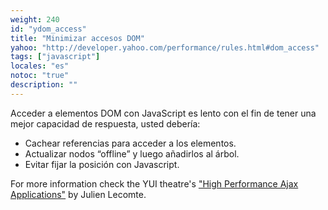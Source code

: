 ```yaml
---
weight: 240
id: "ydom_access"
title: "Minimizar accesos DOM"
yahoo: "http://developer.yahoo.com/performance/rules.html#dom_access"
tags: ["javascript"]
locales: "es"
notoc: "true"
description: ""
---
```


Acceder a elementos DOM con JavaScript es lento con el fin de tener una mejor capacidad de respuesta, usted debería:

- Cachear referencias para acceder a los elementos.
- Actualizar nodos “offline” y luego añadirlos al árbol.
- Evitar fijar la posición con Javascript.


For more information check the YUI theatre's ["High Performance Ajax Applications"](http://yuiblog.com/blog/2007/12/20/video-lecomte/) by Julien Lecomte.